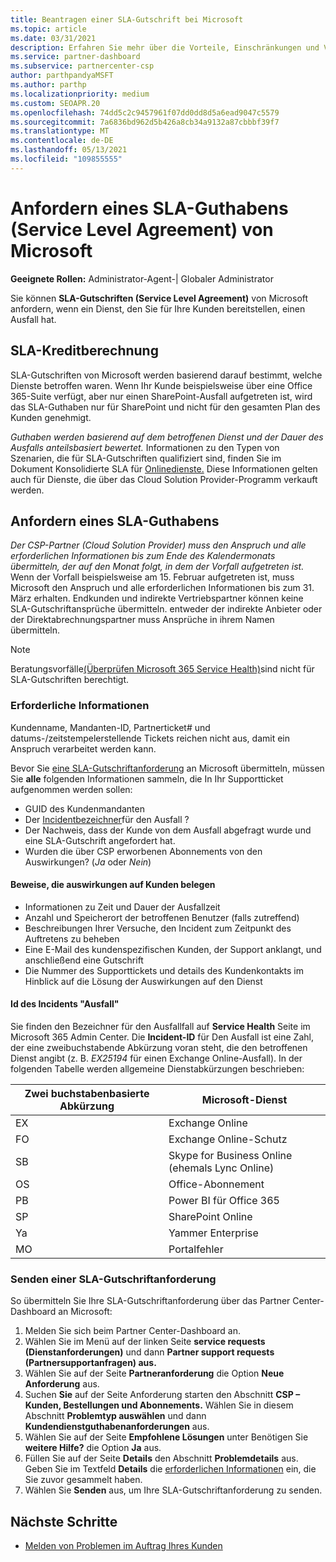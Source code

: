 ```yaml
---
title: Beantragen einer SLA-Gutschrift bei Microsoft
ms.topic: article
ms.date: 03/31/2021
description: Erfahren Sie mehr über die Vorteile, Einschränkungen und Verfahren zum Anfordern eines SLA-Guthabens (Service Level Agreement) von Microsoft, wenn bei Ihren Kunden ein Dienstausfall vorliegt.
ms.service: partner-dashboard
ms.subservice: partnercenter-csp
author: parthpandyaMSFT
ms.author: parthp
ms.localizationpriority: medium
ms.custom: SEOAPR.20
ms.openlocfilehash: 74dd5c2c9457961f07dd0dd8d5a6ead9047c5579
ms.sourcegitcommit: 7a6836bd962d5b426a8cb34a9132a87cbbbf39f7
ms.translationtype: MT
ms.contentlocale: de-DE
ms.lasthandoff: 05/13/2021
ms.locfileid: "109855555"
---
```

# <a name="how-and-when-to-request-a-service-level-agreement-sla-credit-from-microsoft"></a>Anfordern eines SLA-Guthabens (Service Level Agreement) von Microsoft

**Geeignete Rollen:** Administrator-Agent-| Globaler Administrator

Sie können **SLA-Gutschriften (Service Level Agreement)** von Microsoft anfordern, wenn ein Dienst, den Sie für Ihre Kunden bereitstellen, einen Ausfall hat.

## <a name="sla-credit-calculation"></a>SLA-Kreditberechnung

SLA-Gutschriften von Microsoft werden basierend darauf bestimmt, welche Dienste betroffen waren. Wenn Ihr Kunde beispielsweise über eine Office 365-Suite verfügt, aber nur einen SharePoint-Ausfall aufgetreten ist, wird das SLA-Guthaben nur für SharePoint und nicht für den gesamten Plan des Kunden genehmigt.

*Guthaben werden basierend auf dem betroffenen Dienst und der Dauer des Ausfalls anteilsbasiert bewertet.* Informationen zu den Typen von Szenarien, die für SLA-Gutschriften qualifiziert sind, finden Sie im Dokument Konsolidierte SLA für [Onlinedienste.](http://www.microsoftvolumelicensing.com/DocumentSearch.aspx?Mode=3&DocumentTypeId=37) Diese Informationen gelten auch für Dienste, die über das Cloud Solution Provider-Programm verkauft werden.


## <a name="request-an-sla-credit"></a>Anfordern eines SLA-Guthabens

*Der CSP-Partner (Cloud Solution Provider) muss den Anspruch und alle erforderlichen Informationen bis zum Ende des Kalendermonats übermitteln, der auf den Monat folgt, in dem der Vorfall aufgetreten ist.* Wenn der Vorfall beispielsweise am 15. Februar aufgetreten ist, muss Microsoft den Anspruch und alle erforderlichen Informationen bis zum 31. März erhalten. Endkunden und indirekte Vertriebspartner können keine SLA-Gutschriftansprüche übermitteln. entweder der indirekte Anbieter oder der Direktabrechnungspartner muss Ansprüche in ihrem Namen übermitteln.

>[!NOTE]
>Beratungsvorfälle[(Überprüfen Microsoft 365 Service Health)](https://docs.microsoft.com/microsoft-365/enterprise/view-service-health?&preserve-view=trueo365-worldwide#incidents-and-advisories)sind nicht für SLA-Gutschriften berechtigt.

### <a name="required-information"></a>Erforderliche Informationen

Kundenname, Mandanten-ID, Partnerticket# und datums-/zeitstempelerstellende Tickets reichen nicht aus, damit ein Anspruch verarbeitet werden kann.

Bevor Sie [eine SLA-Gutschriftanforderung](#submit-sla-credit-request) an Microsoft übermitteln, müssen Sie **alle** folgenden Informationen sammeln, die In Ihr Supportticket aufgenommen werden sollen:

- GUID des Kundenmandanten
- Der [Incidentbezeichner](#outage-incident-identifier)für den Ausfall ?
- Der Nachweis, dass der Kunde von dem Ausfall abgefragt wurde und eine SLA-Gutschrift angefordert hat.
- Wurden die über CSP erworbenen Abonnements von den Auswirkungen? (*Ja* oder *Nein*)

#### <a name="evidence-that-proves-customer-impact"></a>Beweise, die auswirkungen auf Kunden belegen

- Informationen zu Zeit und Dauer der Ausfallzeit
- Anzahl und Speicherort der betroffenen Benutzer (falls zutreffend)
- Beschreibungen Ihrer Versuche, den Incident zum Zeitpunkt des Auftretens zu beheben
- Eine E-Mail des kundenspezifischen Kunden, der Support anklangt, und anschließend eine Gutschrift
- Die Nummer des Supporttickets und details des Kundenkontakts im Hinblick auf die Lösung der Auswirkungen auf den Dienst


#### <a name="outage-incident-identifier"></a>Id des Incidents "Ausfall"

Sie finden den Bezeichner für den Ausfallfall auf **Service Health** Seite im Microsoft 365 Admin Center. Die **Incident-ID** für Den Ausfall ist eine Zahl, der eine zweibuchstabende Abkürzung voran steht, die den betroffenen Dienst angibt (z. B. *EX25194* für einen Exchange Online-Ausfall). In der folgenden Tabelle werden allgemeine Dienstabkürzungen beschrieben:

| Zwei buchstabenbasierte Abkürzung | Microsoft-Dienst |
| ----------------------- | ----------------- |
| EX | Exchange Online |
| FO | Exchange Online-Schutz |
| SB | Skype for Business Online (ehemals Lync Online) |
| OS | Office-Abonnement |
| PB | Power BI für Office 365 |
| SP | SharePoint Online |
| Ya | Yammer Enterprise |
| MO | Portalfehler |

### <a name="submit-sla-credit-request"></a>Senden einer SLA-Gutschriftanforderung

So übermitteln Sie Ihre SLA-Gutschriftanforderung über das Partner Center-Dashboard an Microsoft:

1. Melden Sie sich beim Partner Center-Dashboard an.
2. Wählen Sie im Menü auf der linken Seite **service requests (Dienstanforderungen)** und dann **Partner support requests (Partnersupportanfragen) aus.**
3. Wählen Sie auf der Seite **Partneranforderung** die Option **Neue Anforderung** aus.
4. Suchen **Sie** auf der Seite Anforderung starten den Abschnitt **CSP – Kunden, Bestellungen und Abonnements.** Wählen Sie in diesem Abschnitt **Problemtyp auswählen** und dann **Kundendienstguthabenanforderungen** aus.
5. Wählen Sie auf der Seite **Empfohlene Lösungen** unter Benötigen Sie **weitere Hilfe?** die Option **Ja** aus.
6. Füllen Sie auf der Seite **Details** den Abschnitt **Problemdetails** aus. Geben Sie im Textfeld **Details** die [erforderlichen Informationen](#required-information) ein, die Sie zuvor gesammelt haben.
7. Wählen Sie **Senden** aus, um Ihre SLA-Gutschriftanforderung zu senden.

## <a name="next-steps"></a>Nächste Schritte

- [Melden von Problemen im Auftrag Ihres Kunden](report-problems-on-behalf-of-a-customer.md)

